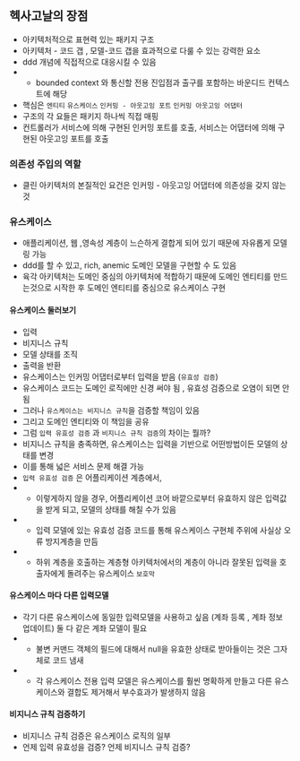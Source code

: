 ## 헥사고날의 장점 
- 아키텍처적으로 표현력 있는 패키지 구조 
- 아키텍처 - 코드 갭  , 모델-코드 갭을 효과적으로 다룰 수  있는 강력한 요소 
- ddd 개념에 직접적으로 대응시킬 수 있음
- - bounded context 와 통신할 전용 진입점과 출구를 포함하는 바운디드 컨텍스트에 해당
- 핵심은 `엔티티` `유스케이스` `인커밍 - 아웃고잉 포트`  `인커밍 아웃고잉 어댑터`
- 구조의 각 요들은 패키지 하나씩 직접 매핑 
- 컨트롤러가 서비스에 의해 구현된 인커밍 포트를 호출, 서비스는 어댑터에 의해 구현된 아웃고잉 포트를 호출

### 의존성 주입의 역할 
- 클린 아키텍처의 본질적인 요건은 인커밍 - 아웃고잉 어댑터에 의존성을 갖지 않는 것 

### 유스케이스 
- 애플리케이션, 웹 ,영속성 계층이  느슨하게 결합게 되어 있기 때문에 자유롭게 모델링 가능 
- ddd를 할 수 있고, rich, anemic 도메인 모델을 구현할 수 도 있음 
- 육각 아키텍처는 도메인 중심의 아키텍처에 적합하기 때문에 도메인 엔티티를 만드는것으로 시작한 후 도메인 엔티티를 중심으로 유스케이스 구현 
#### 유스케이스 둘러보기 
- 입력
- 비지니스 규칙 
- 모델 상태를 조직
- 출력을 반환
- 유스케이스는 인커밍 어댑터로부터 입력을 받음 (`유효성 검증`) 
- 유스케이스 코드는 도메인 로직에만 신경 써야 됨 ,  유효성 검증으로 오염이 되면 안됨
- 그러나 `유스케이스는 비지니스 규칙`을 검증할 책임이 있음
- 그리고 도메인 엔티티와 이 책임을 공유
- 그럼 `입력 유효성 검증` 과 `비지니스 규칙 검증`의 차이는 뭘까?
- 비지니스 규칙을 충족하면, 유스케이스는 입력을 기반으로 어떤방법이든 모델의 상태를 변경
- 이를 통해 넓은 서비스 문제 해결 가능
- `입력 유효성 검증` 은 어플리케이션 계층에서,
- - 이렇게하지 않을 경우, 어플리케이션 코어 바깥으로부터 유효하지 않은 입력값을 받게 되고, 모델의 상태를 해칠 수가 있음 
- - 입력 모델에 있는 유효성 검증 코드를 통해 유스케이스 구현체 주위에 사실상 오류 방지계층을 만듬
- - 하위 계층을 호출하는 계층형 아키텍처에서의 계층이 아니라 잘못된 입력을 호출자에게 돌려주는 유스케이스 `보호막`
#### 유스케이스 마다 다른 입력모델
- 각기 다른 유스케이스에 동일한 입력모델을 사용하고 싶음
(계좌 등록 , 계좌 정보 업데이트) 둘 다 같은 계좌 모델이 필요
- - 불변 커맨드 객체의 필드에 대해서 null을 유효한 상태로 받아들이는 것은 그자체로 코드 냄새
- - 각 유스케이스 전용 입력 모델은 유스케이스를 훨씬 명확하게 만들고 다른 유스케이스와 결합도 제거해서 부수효과가 발생하지 않음 

#### 비지니스 규칙 검증하기
- 비지니스 규칙 검증은 유스케이스 로직의 일부
- 언제 입력 유효성을 검증? 언제 비지니스 규칙 검증?